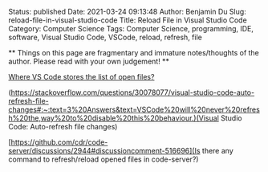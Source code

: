 Status: published
Date: 2021-03-24 09:13:48
Author: Benjamin Du
Slug: reload-file-in-visual-studio-code
Title: Reload File in Visual Studio Code
Category: Computer Science
Tags: Computer Science, programming, IDE, software, Visual Studio Code, VSCode, reload, refresh, file

**
Things on this page are fragmentary and immature notes/thoughts of the author.
Please read with your own judgement!
**


[Where VS Code stores the list of open files?](https://stackoverflow.com/questions/48014141/where-vs-code-stores-the-list-of-open-files)

(https://stackoverflow.com/questions/30078077/visual-studio-code-auto-refresh-file-changes#:~:text=3%20Answers&text=VSCode%20will%20never%20refresh%20the,way%20to%20disable%20this%20behaviour.)(Visual Studio Code: Auto-refresh file changes)

[https://github.com/cdr/code-server/discussions/2944#discussioncomment-516696](Is there any command to refresh/reload opened files in code-server?)

